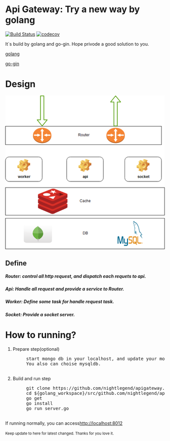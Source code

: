 # Api Gateway: Try a new way by golang

[![Build Status](https://travis-ci.org/nightlegend/Dashboard.svg)](https://travis-ci.org/nightlegend/apigateway) [![codecov](https://codecov.io/gh/nightlegend/apigateway/branch/dev1.0/graph/badge.svg)](https://codecov.io/gh/nightlegend/apigateway)

It`s build by golang and go-gin. Hope privode a good solution to you.<br>

<a href="https://golang.org/">golang</a>

<a href="https://gin-gonic.github.io/gin/">go-gin</a>

<h1>Design</h1>

![Gopher image](doc/structure.jpg)

<h2>Define</h2>

<h5>Router: control all http request, and dispatch each requets to  api.
<h5>Api: Handle all request and provide a service to Router.
<h5>Worker: Define some task for handle request task.
<h5>Socket: Provide a socket server.

<h1>How to running?</h1>

1. Prepare step(optional)

    <pre>
        start mongo db in your localhost, and update your mongodb info in /conf/app.conf.yml.
        You also can choise mysqldb.
    </pre>

2. Build and run step

    <pre>
        git clone https://github.com/nightlegend/apigateway.git ${golang_workspace}/src/github.com/nightlegend/
        cd ${golang_workspace}/src/github.com/nightlegend/apigateway
        go get
        go install
        go run server.go
    </pre>

If running normally, you can access<a href="http://localhost:8012">http://localhost:8012</a>

<small>Keep update to here for latest changed. Thanks for you love it.</small>

